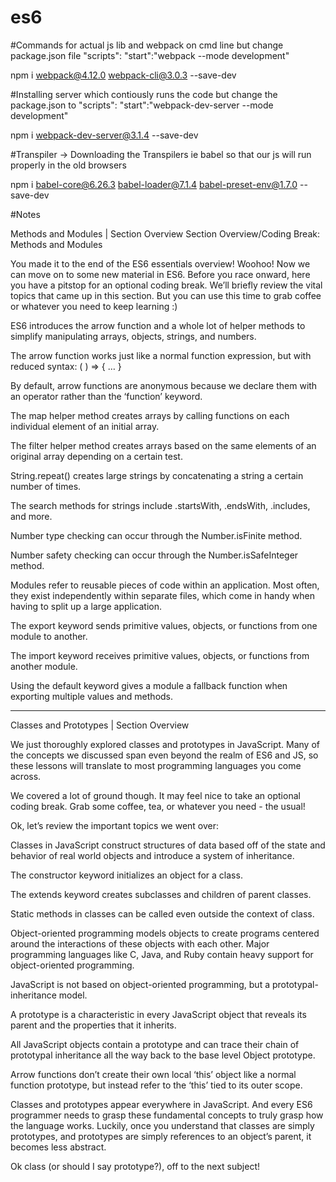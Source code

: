 # es6

#Commands for actual js lib and webpack on cmd line but change package.json file "scripts": "start":"webpack --mode development"

npm i webpack@4.12.0 webpack-cli@3.0.3 --save-dev

#Installing server which contiously runs the code but change the package.json to "scripts": "start":"webpack-dev-server --mode development"

npm i webpack-dev-server@3.1.4 --save-dev 

#Transpiler -> Downloading the Transpilers ie babel so that our js will run properly in the old browsers

npm i babel-core@6.26.3 babel-loader@7.1.4 babel-preset-env@1.7.0 --save-dev

#Notes

Methods and Modules | Section Overview
Section Overview/Coding Break: Methods and Modules

You made it to the end of the ES6 essentials overview! Woohoo! Now we can move on to some new material in ES6. Before you race onward, here you have a pitstop for an optional coding break. We’ll briefly review the vital topics that came up in this section. But you can use this time to grab coffee or whatever you need to keep learning :)

ES6 introduces the arrow function and a whole lot of helper methods to simplify manipulating arrays, objects, strings, and numbers.

The arrow function works just like a normal function expression, but with reduced syntax: ( ) => { … }

By default, arrow functions are anonymous because we declare them with an operator rather than the ‘function’ keyword.

The map helper method creates arrays by calling functions on each individual element of an initial array.

The filter helper method creates arrays based on the same elements of an original array depending on a certain test.

String.repeat() creates large strings by concatenating a string a certain number of times.

The search methods for strings include .startsWith, .endsWith, .includes, and more.

Number type checking can occur through the Number.isFinite method.

Number safety checking can occur through the Number.isSafeInteger method.

Modules refer to reusable pieces of code within an application. Most often, they exist independently within separate files, which come in handy when having to split up a large application.

The export keyword sends primitive values, objects, or functions from one module to another.

The import keyword receives primitive values, objects, or functions from another module.

Using the default keyword gives a module a fallback function when exporting multiple values and methods.

------------------------------------------------------------------------------------------------------------------------------------------------------------------------------
Classes and Prototypes | Section Overview

We just thoroughly explored classes and prototypes in JavaScript. Many of the concepts we discussed span even beyond the realm of ES6 and JS, so these lessons will translate to most programming languages you come across.

We covered a lot of ground though. It may feel nice to take an optional coding break. Grab some coffee, tea, or whatever you need - the usual!

Ok, let’s review the important topics we went over:

Classes in JavaScript construct structures of data based off of the state and behavior of real world objects and introduce a system of inheritance.

The constructor keyword initializes an object for a class.

The extends keyword creates subclasses and children of parent classes.

Static methods in classes can be called even outside the context of class.

Object-oriented programming models objects to create programs centered around the interactions of these objects with each other. Major programming languages like C, Java, and Ruby contain heavy support for object-oriented programming.

JavaScript is not based on object-oriented programming, but a prototypal-inheritance model.

A prototype is a characteristic in every JavaScript object that reveals its parent and the properties that it inherits.

All JavaScript objects contain a prototype and can trace their chain of prototypal inheritance all the way back to the base level Object prototype.

Arrow functions don’t create their own local ‘this’ object like a normal function prototype, but instead refer to the ‘this’ tied to its outer scope.

Classes and prototypes appear everywhere in JavaScript. And every ES6 programmer needs to grasp these fundamental concepts to truly grasp how the language works. Luckily, once you understand that classes are simply prototypes, and prototypes are simply references to an object’s parent, it becomes less abstract.

Ok class (or should I say prototype?), off to the next subject!